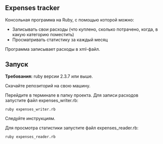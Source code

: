 ## Expenses tracker


Консольная программа на Ruby, с помощью которой можно:

- Записывать свои расходы (что куплено, сколько потрачено, 
когда, в какую категорию поместить)
- Просматривать статистику за каждый месяц

Программа записывает расходы в xml-файл.

## Запуск

**Требования:** ruby версии 2.3.7 или выше.

Скачайте репозиторий на свою машину. 

Перейдите в терминале в папку проекта. Для записи расходов запустите 
файл expenses_writer.rb:

```
ruby expenses_writer.rb
```

Следуйте инструкциям.

Для просмотра статистики запустите файл expenses_reader.rb:

```
ruby expenses_reader.rb
```